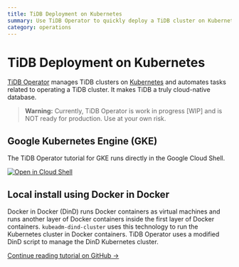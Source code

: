 ```yaml
---
title: TiDB Deployment on Kubernetes
summary: Use TiDB Operator to quickly deploy a TiDB cluster on Kubernetes
category: operations
---
```


# TiDB Deployment on Kubernetes

[TiDB Operator](https://github.com/pingcap/tidb-operator) manages TiDB clusters on [Kubernetes](https://kubernetes.io) 
and automates tasks related to operating a TiDB cluster. It makes TiDB a truly cloud-native database.

> **Warning:** Currently, TiDB Operator is work in progress [WIP] and is NOT ready for production. Use at your own risk.

## Google Kubernetes Engine (GKE)

The TiDB Operator tutorial for GKE runs directly in the Google Cloud Shell.

[![Open in Cloud Shell](https://gstatic.com/cloudssh/images/open-btn.png)](https://console.cloud.google.com/cloudshell/open?git_repo=https://github.com/pingcap/tidb-operator&tutorial=docs/google-kubernetes-tutorial.md)

## Local install using Docker in Docker

Docker in Docker (DinD) runs Docker containers as virtual machines and runs another layer of Docker containers inside the first layer of Docker containers. `kubeadm-dind-cluster` uses this technology to run the Kubernetes cluster in Docker containers. TiDB Operator uses a modified DinD script to manage the DinD Kubernetes cluster.

[Continue reading tutorial on GitHub &rarr;](https://github.com/pingcap/tidb-operator/blob/master/docs/local-dind-tutorial.md)
